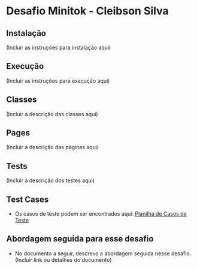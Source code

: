 # Desafio Minitok - Cleibson Silva

## Instalação

(Incluir as instruções para instalação aqui)

## Execução

(Incluir as instruções para execução aqui)

## Classes

(Incluir a descrição das classes aqui)

## Pages

(Incluir a descrição das páginas aqui)

## Tests

(Incluir a descrição dos testes aqui)

## Test Cases

* Os casos de teste podem ser encontrados aqui: [Planilha de Casos de Teste](https://docs.google.com/spreadsheets/d/1dj8BpZP9McqCGYPkfNJsWdtu2z7GiW9QLQrwt5rpdJo/edit?gid=0#gid=0)

## Abordagem seguida para esse desafio

* No documento a seguir, descrevo a abordagem seguida nesse desafio. (Incluir link ou detalhes do documento)
